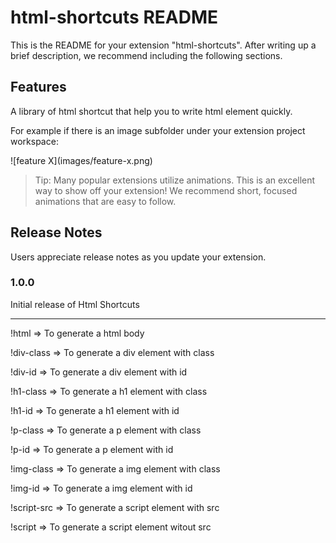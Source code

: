 # html-shortcuts README

This is the README for your extension "html-shortcuts". After writing up a brief description, we recommend including the following sections.

## Features

A library of html shortcut that help you to write html element quickly.


For example if there is an image subfolder under your extension project workspace:

\!\[feature X\]\(images/feature-x.png\)

> Tip: Many popular extensions utilize animations. This is an excellent way to show off your extension! We recommend short, focused animations that are easy to follow.

## Release Notes

Users appreciate release notes as you update your extension.

### 1.0.0

Initial release of Html Shortcuts

----------------------------------------------------------------------------------------------------------------
!html => To generate a html body

!div-class => To generate a div element with class

!div-id => To generate a div element with id

!h1-class => To generate a h1 element with class

!h1-id => To generate a h1 element with id

!p-class => To generate a p element with class

!p-id => To generate a p element with id

!img-class => To generate a img element with class

!img-id => To generate a img element with id

!script-src => To generate a script element with src

!script => To generate a script element witout src